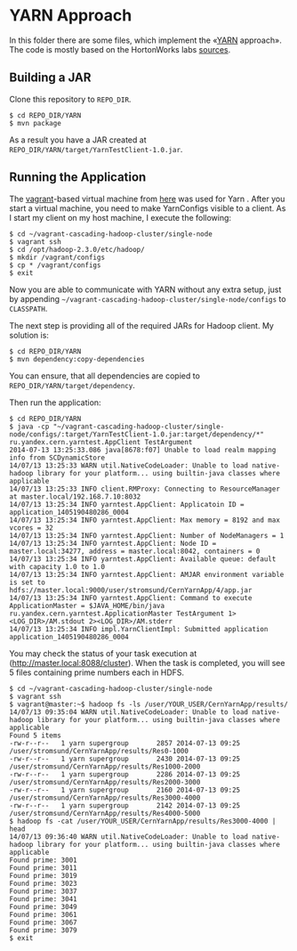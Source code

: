 YARN Approach
=============

In this folder there are some files, which implement the «[YARN](http://hadoop.apache.org/docs/current/hadoop-yarn/hadoop-yarn-site/YARN.html) approach». The code is mostly based on the HortonWorks labs [sources](https://github.com/HortonworksUniversity/YARN_Rev1/tree/master/labs/solutions).

Building a JAR
--------------
Clone this repository to `REPO_DIR`.

    $ cd REPO_DIR/YARN
    $ mvn package

As a result you have a JAR created at `REPO_DIR/YARN/target/YarnTestClient-1.0.jar`.

Running the Application
----------------------
The [vagrant](http://www.vagrantup.com/)-based virtual machine from [here](https://github.com/Cascading/vagrant-cascading-hadoop-cluster#single-node-setup) was used for Yarn . After you start a virtual machine, you need to make YarnConfigs visible to a client. As I start my client on my host machine, I execute the following:

    $ cd ~/vagrant-cascading-hadoop-cluster/single-node
    $ vagrant ssh
    $ cd /opt/hadoop-2.3.0/etc/hadoop/
    $ mkdir /vagrant/configs
    $ cp * /vagrant/configs
    $ exit

 Now you are able to communicate with YARN without any extra setup, just by appending `~/vagrant-cascading-hadoop-cluster/single-node/configs` to `CLASSPATH`.

The next step is providing all of the required JARs for Hadoop client. My solution is:

    $ cd REPO_DIR/YARN
    $ mvn dependency:copy-dependencies

You can ensure, that all dependencies are copied to `REPO_DIR/YARN/target/dependency`.

Then run the application:

    $ cd REPO_DIR/YARN
    $ java -cp "~/vagrant-cascading-hadoop-cluster/single-node/configs/:target/YarnTestClient-1.0.jar:target/dependency/*" ru.yandex.cern.yarntest.AppClient TestArgument
    2014-07-13 13:25:33.086 java[8678:f07] Unable to load realm mapping info from SCDynamicStore
    14/07/13 13:25:33 WARN util.NativeCodeLoader: Unable to load native-hadoop library for your platform... using builtin-java classes where applicable
    14/07/13 13:25:33 INFO client.RMProxy: Connecting to ResourceManager at master.local/192.168.7.10:8032
    14/07/13 13:25:34 INFO yarntest.AppClient: Applicatoin ID = application_1405190480286_0004
    14/07/13 13:25:34 INFO yarntest.AppClient: Max memory = 8192 and max vcores = 32
    14/07/13 13:25:34 INFO yarntest.AppClient: Number of NodeManagers = 1
    14/07/13 13:25:34 INFO yarntest.AppClient: Node ID = master.local:34277, address = master.local:8042, containers = 0
    14/07/13 13:25:34 INFO yarntest.AppClient: Available queue: default with capacity 1.0 to 1.0
    14/07/13 13:25:34 INFO yarntest.AppClient: AMJAR environment variable is set to hdfs://master.local:9000/user/stromsund/CernYarnApp/4/app.jar
    14/07/13 13:25:34 INFO yarntest.AppClient: Command to execute ApplicationMaster = $JAVA_HOME/bin/java ru.yandex.cern.yarntest.ApplicationMaster TestArgument 1><LOG_DIR>/AM.stdout 2><LOG_DIR>/AM.stderr 
    14/07/13 13:25:34 INFO impl.YarnClientImpl: Submitted application application_1405190480286_0004

You may check the status of your task execution at (http://master.local:8088/cluster). When the task is completed, you will see 5 files containing prime numbers each in HDFS.

    $ cd ~/vagrant-cascading-hadoop-cluster/single-node
    $ vagrant ssh
    $ vagrant@master:~$ hadoop fs -ls /user/YOUR_USER/CernYarnApp/results/
    14/07/13 09:35:04 WARN util.NativeCodeLoader: Unable to load native-hadoop library for your platform... using builtin-java classes where applicable
    Found 5 items
    -rw-r--r--   1 yarn supergroup       2857 2014-07-13 09:25 /user/stromsund/CernYarnApp/results/Res0-1000
    -rw-r--r--   1 yarn supergroup       2430 2014-07-13 09:25 /user/stromsund/CernYarnApp/results/Res1000-2000
    -rw-r--r--   1 yarn supergroup       2286 2014-07-13 09:25 /user/stromsund/CernYarnApp/results/Res2000-3000
    -rw-r--r--   1 yarn supergroup       2160 2014-07-13 09:25 /user/stromsund/CernYarnApp/results/Res3000-4000
    -rw-r--r--   1 yarn supergroup       2142 2014-07-13 09:25 /user/stromsund/CernYarnApp/results/Res4000-5000
    $ hadoop fs -cat /user/YOUR_USER/CernYarnApp/results/Res3000-4000 | head
    14/07/13 09:36:40 WARN util.NativeCodeLoader: Unable to load native-hadoop library for your platform... using builtin-java classes where applicable
    Found prime: 3001
    Found prime: 3011
    Found prime: 3019
    Found prime: 3023
    Found prime: 3037
    Found prime: 3041
    Found prime: 3049
    Found prime: 3061
    Found prime: 3067
    Found prime: 3079
    $ exit

